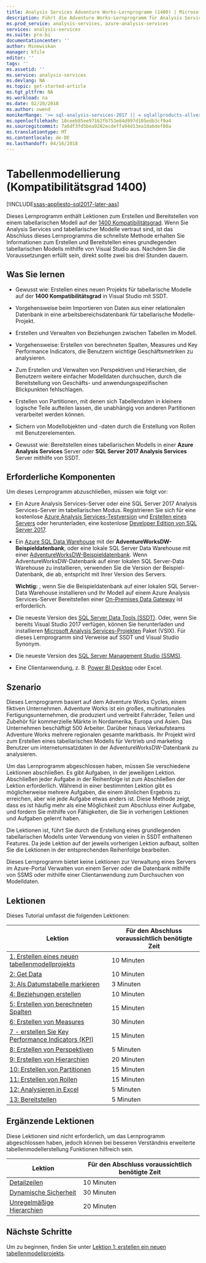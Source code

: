 ```yaml
---
title: Analysis Services Adventure Works-Lernprogramm (1400) | Microsoft Docs
description: Führt die Adventure Works-Lernprogramm für Analysis Services
ms.prod_service: analysis-services, azure-analysis-services
services: analysis-services
ms.suite: pro-bi
documentationcenter: ''
author: Minewiskan
manager: kfile
editor: ''
tags: ''
ms.assetid: ''
ms.service: analysis-services
ms.devlang: NA
ms.topic: get-started-article
ms.tgt_pltfrm: NA
ms.workload: na
ms.date: 02/20/2018
ms.author: owend
monikerRange: '>= sql-analysis-services-2017 || = sqlallproducts-allversions'
ms.openlocfilehash: 10ceeb85ee97162fb753e84d997d105edb3cf9a4
ms.sourcegitcommit: 7a6df3fd5bea9282ecdeffa94d13ea1da6def80a
ms.translationtype: MT
ms.contentlocale: de-DE
ms.lasthandoff: 04/16/2018
---
```

# <a name="tabular-modeling-1400-compatibility-level"></a>Tabellenmodellierung (Kompatibilitätsgrad 1400)

[!INCLUDE[ssas-appliesto-sql2017-later-aas](../../includes/ssas-appliesto-sql2017-later-aas.md)]

Dieses Lernprogramm enthält Lektionen zum Erstellen und Bereitstellen von einem tabellarischen Modell auf der [1400 Kompatibilitätsgrad](../tabular-models/compatibility-level-for-tabular-models-in-analysis-services.md). Wenn Sie Analysis Services und tabellarischer Modelle vertraut sind, ist das Abschluss dieses Lernprogramms die schnellste Methode erhalten Sie Informationen zum Erstellen und Bereitstellen eines grundlegenden tabellarischen Modells mithilfe von Visual Studio aus. Nachdem Sie die Voraussetzungen erfüllt sein, direkt sollte zwei bis drei Stunden dauern.  
  
## <a name="what-you-learn"></a>Was Sie lernen   
  
-   Gewusst wie: Erstellen eines neuen Projekts für tabellarische Modelle auf der **1400 Kompatibilitätsgrad** in Visual Studio mit SSDT.
  
-   Vorgehensweise beim Importieren von Daten aus einer relationalen Datenbank in eine arbeitsbereichsdatenbank für tabellarische Modelle-Projekt.  
  
-   Erstellen und Verwalten von Beziehungen zwischen Tabellen im Modell.  
  
-   Vorgehensweise: Erstellen von berechneten Spalten, Measures und Key Performance Indicators, die Benutzern wichtige Geschäftsmetriken zu analysieren.  
  
-   Zum Erstellen und Verwalten von Perspektiven und Hierarchien, die Benutzern weitere einfacher Modelldaten durchsuchen, durch die Bereitstellung von Geschäfts- und anwendungsspezifischen Blickpunkten fehlschlagen.  
  
-   Erstellen von Partitionen, mit denen sich Tabellendaten in kleinere logische Teile aufteilen lassen, die unabhängig von anderen Partitionen verarbeitet werden können.  
  
-   Sichern von Modellobjekten und -daten durch die Erstellung von Rollen mit Benutzerelementen.  
  
-   Gewusst wie: Bereitstellen eines tabellarischen Modells in einer **Azure Analysis Services** Server oder **SQL Server 2017 Analysis Services** Server mithilfe von SSDT.  
  
## <a name="prerequisites"></a>Erforderliche Komponenten  

Um dieses Lernprogramm abzuschließen, müssen wie folgt vor:  
  
-   Ein Azure Analysis Services-Server oder eine SQL Server 2017 Analysis Services-Server im tabellarischen Modus. Registrieren Sie sich für eine kostenlose [Azure Analysis Services-Testversion](https://azure.microsoft.com/services/analysis-services/) und [Erstellen eines Servers](https://docs.microsoft.com/azure/analysis-services/analysis-services-create-server) oder herunterladen, eine kostenlose [Developer Edition von SQL Server 2017](https://www.microsoft.com/sql-server/sql-server-downloads).

-   Ein [Azure SQL Data Warehouse](https://docs.microsoft.com/azure/sql-data-warehouse/create-data-warehouse-portal) mit der **AdventureWorksDW-Beispieldatenbank**, oder eine lokale SQL Server Data Warehouse mit einer [AdventureWorksDW-Beispieldatenbank](https://github.com/Microsoft/sql-server-samples/releases/tag/adventureworks). Wenn AdventureWorksDW-Datenbank auf einer lokalen SQL Server-Data Warehouse zu installieren, verwenden Sie die Version der Beispiel-Datenbank, die ab, entspricht mit Ihrer Version des Servers. 

    **Wichtig:** , wenn Sie die Beispieldatenbank auf einer lokalen SQL Server-Data Warehouse installieren und Ihr Modell auf einem Azure Analysis Services-Server Bereitstellen einer [On-Premises Data Gateway](https://docs.microsoft.com/azure/analysis-services/analysis-services-gateway) ist erforderlich.

-   Die neueste Version des [SQL Server Data Tools (SSDT)](https://msdn.microsoft.com/library/mt204009.aspx). Oder, wenn Sie bereits Visual Studio 2017 verfügen, können Sie herunterladen und installieren [Microsoft Analysis Services-Projekten](https://marketplace.visualstudio.com/items?itemName=ProBITools.MicrosoftAnalysisServicesModelingProjects) Paket (VSIX). Für dieses Lernprogramm sind Verweise auf SSDT und Visual Studio Synonym. 

-   Die neueste Version des [SQL Server Management Studio (SSMS)](https://docs.microsoft.com/sql/ssms/download-sql-server-management-studio-ssms).    

-   Eine Clientanwendung, z. B. [Power BI Desktop](https://powerbi.microsoft.com/desktop/) oder Excel. 

## <a name="scenario"></a>Szenario  

Dieses Lernprogramm basiert auf dem Adventure Works Cycles, einem fiktiven Unternehmen. Adventure Works ist ein großes, multinationales Fertigungsunternehmen, die produziert und vertreibt Fahrräder, Teilen und Zubehör für kommerzielle Märkte in Nordamerika, Europa und Asien. Das Unternehmen beschäftigt 500 Arbeiter. Darüber hinaus Verkaufsteams Adventure Works mehrere regionalen gesamte marktbasis. Ihr Projekt wird zum Erstellen eines tabellarischen Modells für Vertrieb und marketing Benutzer um internetumsatzdaten in der AdventureWorksDW-Datenbank zu analysieren.  
  
Um das Lernprogramm abgeschlossen haben, müssen Sie verschiedene Lektionen abschließen. Es gibt Aufgaben, in der jeweiligen Lektion. Abschließen jeder Aufgabe in der Reihenfolge ist zum Abschließen der Lektion erforderlich. Während in einer bestimmten Lektion gibt es möglicherweise mehrere Aufgaben, die einem ähnlichen Ergebnis zu erreichen, aber wie jede Aufgabe etwas anders ist. Diese Methode zeigt, dass es ist häufig mehr als eine Möglichkeit zum Abschluss einer Aufgabe, und fordern Sie mithilfe von Fähigkeiten, die Sie in vorherigen Lektionen und Aufgaben gelernt haben.  
  
Die Lektionen ist, führt Sie durch die Erstellung eines grundlegenden tabellarischen Modells unter Verwendung von vielen in SSDT enthaltenen Features. Da jede Lektion auf der jeweils vorherigen Lektion aufbaut, sollten Sie die Lektionen in der entsprechenden Reihenfolge bearbeiten.
  
Dieses Lernprogramm bietet keine Lektionen zur Verwaltung eines Servers im Azure-Portal Verwalten von einem Server oder die Datenbank mithilfe von SSMS oder mithilfe einer Clientanwendung zum Durchsuchen von Modelldaten. 


## <a name="lessons"></a>Lektionen  

Dieses Tutorial umfasst die folgenden Lektionen:  
  
|Lektion|Für den Abschluss voraussichtlich benötigte Zeit|  
|----------|------------------------------|  
|[1. Erstellen eines neuen tabellenmodellprojekts](../tutorial-tabular-1400/as-lesson-1-create-a-new-tabular-model-project.md)|10 Minuten|  
|[2: Get Data](../tutorial-tabular-1400/as-lesson-2-get-data.md)|10 Minuten|  
|[3: Als Datumstabelle markieren](../tutorial-tabular-1400/as-lesson-3-mark-as-date-table.md)|3 Minuten|  
|[4: Beziehungen erstellen](../tutorial-tabular-1400/as-lesson-4-create-relationships.md)|10 Minuten|  
|[5: Erstellen von berechneten Spalten](../tutorial-tabular-1400/as-lesson-5-create-calculated-columns.md)|15 Minuten|
|[6: Erstellen von Measures](../tutorial-tabular-1400/as-lesson-6-create-measures.md)|30 Minuten|  
|[7 - erstellen Sie Key Performance Indicators (KPI)](../tutorial-tabular-1400/as-lesson-7-create-key-performance-indicators.md)|15 Minuten|  
|[8: Erstellen von Perspektiven](../tutorial-tabular-1400/as-lesson-8-create-perspectives.md)|5 Minuten|  
|[9: Erstellen von Hierarchien](../tutorial-tabular-1400/as-lesson-9-create-hierarchies.md)|20 Minuten|  
|[10: Erstellen von Partitionen](../tutorial-tabular-1400/as-lesson-10-create-partitions.md)|15 Minuten|  
|[11: Erstellen von Rollen](../tutorial-tabular-1400/as-lesson-11-create-roles.md)|15 Minuten|  
|[12: Analysieren in Excel](../tutorial-tabular-1400/as-lesson-12-analyze-in-excel.md)|5 Minuten| 
|[13: Bereitstellen](../tutorial-tabular-1400/as-lesson-13-deploy.md)|5 Minuten|  
  
## <a name="supplemental-lessons"></a>Ergänzende Lektionen  

Diese Lektionen sind nicht erforderlich, um das Lernprogramm abgeschlossen haben, jedoch können bei besseren Verständnis erweiterte tabellenmodellerstellung Funktionen hilfreich sein.  
  
|Lektion|Für den Abschluss voraussichtlich benötigte Zeit|  
|----------|------------------------------|  
|[Detailzeilen](../tutorial-tabular-1400/as-supplemental-lesson-detail-rows.md)|10 Minuten|
|[Dynamische Sicherheit](../tutorial-tabular-1400/as-supplemental-lesson-dynamic-security.md)|30 Minuten|
|[Unregelmäßige Hierarchien](../tutorial-tabular-1400/as-supplemental-lesson-ragged-hierarchies.md)|20 Minuten| 

  
## <a name="next-steps"></a>Nächste Schritte  

Um zu beginnen, finden Sie unter [Lektion 1: erstellen ein neuen tabellenmodellprojekts](../tutorial-tabular-1400/as-lesson-1-create-a-new-tabular-model-project.md).  
  
  
  

